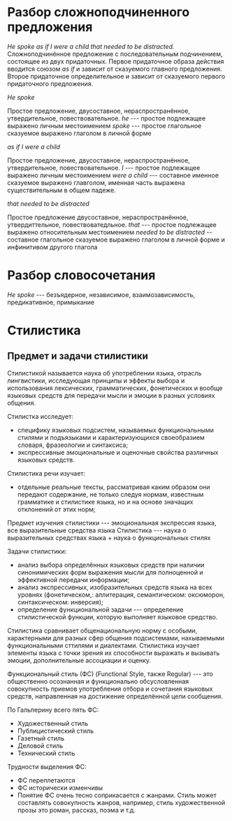 # Разбор сложноподчиненного предложения

_He spoke as if I were a child that needed to be distracted._
Сложноподчинённое предложение с последовательным подчинением, состоящее из двух придаточных. Первое придаточное образа действия вводится союзом _as if_ и зависит от сказуемого главного предложения. Второе придаточное определительное и зависит от сказуемого первого придаточного предложения.

_He spoke_

Простое предложение, двусоставное, нераспространённое, утвердительное, повествовательное.
_he_ --- простое подлежащее выражено личным местоимением
_spoke_ --- простое глагольное сказуемое выражено глаголом в личной форме

_as if I were a child_

Простое предложение, двусоставное, нераспространённое, утвердительное, повествовательное.
_I_ ---  простое подлежащее выражено личным местоимением
_were a child_ --- составное именное сказуемое выражено главголом, именная часть выражена существительным в общем падеже.

_that needed to be distracted_

Простое предложение двусоставное, нераспространённое, утвердиттельное, повествоватедльное. 
_that_ --- простое подлежащее выражено относительным местоимением
_needed to be distracted_ -- составное глагольное сказуемое выражено глаголом в личной форме и инфинитивом другого глагола

# Разбор словосочетания

_He spoke_ --- безъядерное, независимое, взаимозависимость, предикативное, примыкание

# Стилистика

##  Предмет и задачи стилистики

Стилистикой называется наука об употреблении языка, отрасль лингвистики, исследующая принципы и эффекты выбора и использования лексических, грамматических, фонетических и вообще языковых средств для передачи мысли и эмоции в разных условиях общения.

Стилистка исследует:
- специфику языковых подсистем, называемых функциональными стилями и подъязыками и характеризующихся своеобразием словаря, фразеологии и синтаксиса;
- экспрессивные эмоциональные и оценочные свойства различных языковых средств.

Стилистика речи изучает:
- отдельные реальные тексты, рассматривая каким образом они передают содержание, не только следуя нормам, известным грамматике и стилистике языка, но и на основе значащих отклонений от этих норм;

Предмет изучения стилистики --- эмоциональная экспрессия языка, все выразительные средства языка
Стилистика --- наука о выразительных средствах языка + наука о функциональных стилях

Задачи стилистики:
- анализ выбора определённых языковых средств при наличии синонимических форм выражения мысли для полноценной и эффективной передачи информации;
- анализ экспрессивных, изобразительных средств языка на всех уровнях (фонетическом,: аллитерация, семантическом: оксюморон, синтаксическом: инверсия);
- определение функциональной задачи --- определение стилистической функции, которую выполняет языковое средство.

Стилистика сравнивает общенациональную норму с особыми, характерными для разных сфер общения подсистемами, нахываемыми функциональными сттилями и диалектами.
Стилистика изучает элементы языка с точки зрения их способности выражать и вызывать эмоции, дополнительные ассоциации и оценку.

Функциональный стиль (ФС) (Functional Style, также Regular) --- это общественно осознанная и функционально обсусловленная совокупность приемов употребления отбора и сочетания языковых средств, направленная на достижение определённой цели сообщения.

По Гальперину всего пять ФС:
- Художественный стиль
- Публицистический стиль
- Газетный стиль
- Деловой стиль
- Технический стиль

Трудности выделения ФС:
- ФС переплетаются
- ФС исторически изменчивы
- Понятие ФС очень тесно соприкасается с жанрами. Стиль может составлять совокупность жанров, например, стиль художественной прозы это роман, рассказ, поэма и т.д.

